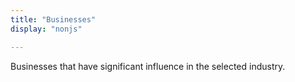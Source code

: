 ```yaml
---
title: "Businesses"
display: "nonjs"

---
```


Businesses that have significant influence in the selected industry.

